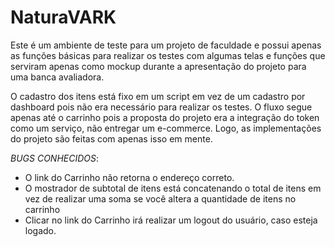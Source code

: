# NaturaVARK

Este é um ambiente de teste para um projeto de faculdade e possui apenas as funções básicas para realizar os testes com algumas telas e funções que serviram apenas como mockup durante a apresentação do projeto para uma banca avaliadora. 

O cadastro dos itens está fixo em um script em vez de um cadastro por dashboard pois não era necessário para realizar os testes. O fluxo segue apenas até o carrinho pois a proposta do projeto era a integração do token como um serviço, não entregar um e-commerce. Logo, as implementações do projeto são feitas com apenas isso em mente.

*BUGS CONHECIDOS*:

- O link do Carrinho não retorna o endereço correto.
- O mostrador de subtotal de itens está concatenando o total de itens em vez de realizar uma soma se você altera a quantidade de itens no carrinho
- Clicar no link do Carrinho irá realizar um logout do usuário, caso esteja logado.

